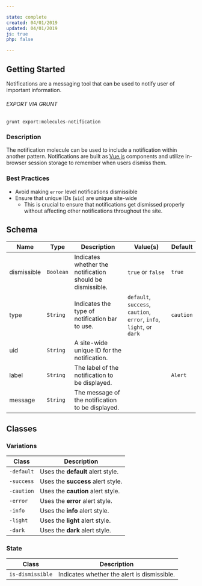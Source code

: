 ```yaml
---

state: complete
created: 04/01/2019
updated: 04/01/2019
js: true
php: false

---
```


## Getting Started

Notifications are a messaging tool that can be used to notify user of important information.

###### EXPORT VIA GRUNT

```
grunt export:molecules-notification
```


### Description

The notification molecule can be used to include a notification within another pattern. Notifications are built as [Vue.js][Vue.js] components and utilize in-browser session storage to remember when users dismiss them.


### Best Practices

- Avoid making `error` level notifications dismissible
- Ensure that unique IDs (`uid`) are unique site-wide
  - This is crucial to ensure that notifications get dismissed properly without affecting other notifications throughout the site.


## Schema


| Name        | Type        | Description                                         | Value(s)                                                              | Default   |
|-------------|-------------|-----------------------------------------------------|-----------------------------------------------------------------------|-----------|
| dismissible | `Boolean`   | Indicates whether the notification should be dismissible.  | `true` or `false`                                                     | `true`    |
| type        | `String`    | Indicates the type of notification bar to use.             | `default`, `success`, `caution`, `error`, `info`, `light`, or `dark`  | `caution` |
| uid         | `String`    | A site-wide unique ID for the notification.                |                                                                       |           |
| label       | `String`    | The label of the notification to be displayed.             |                                                                       |  `Alert`  |
| message     | `String`    | The message of the notification to be displayed.           |                                                                       |           |


## Classes

### Variations

| Class             | Description                                     |
|-------------------|-------------------------------------------------|
| `-default`        | Uses the **default** alert style.               |
| `-success`        | Uses the **success** alert style.               |
| `-caution`        | Uses the **caution** alert style.               |
| `-error`          | Uses the **error** alert style.                 |
| `-info`           | Uses the **info** alert style.                  |
| `-light`          | Uses the **light** alert style.                 |
| `-dark`           | Uses the **dark** alert style.                  |

### State

| Class             | Description                                     |
|-------------------|-------------------------------------------------|
| `is-dismissible`  | Indicates whether the alert is dismissible.     |


[Vue.js]: https://vuejs.org/
